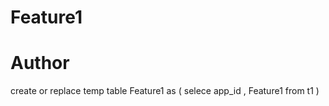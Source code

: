 # Feature1
# Author


create or replace temp table Feature1 as 
(
selece app_id , Feature1
from t1
) 

